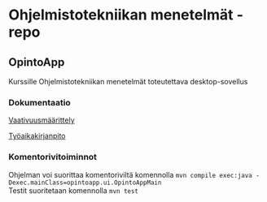 # Ohjelmistotekniikan menetelmät -repo

## OpintoApp
Kurssille Ohjelmistotekniikan menetelmät toteutettava desktop-sovellus
### Dokumentaatio
[Vaativuusmäärittely](https://github.com/anL1/otm-harjoitustyo/blob/master/dokumentaatio/vaativuusmaarittely.md)<br/>

[Työaikakirjanpito](https://github.com/anL1/otm-harjoitustyo/blob/master/dokumentaatio/tyoaikakirjanpito.md)<br/>

### Komentorivitoiminnot
Ohjelman voi suorittaa komentoriviltä komennolla `mvn compile exec:java -Dexec.mainClass=opintoapp.ui.OpintoAppMain`</br>
Testit suoritetaan komennolla `mvn test`
